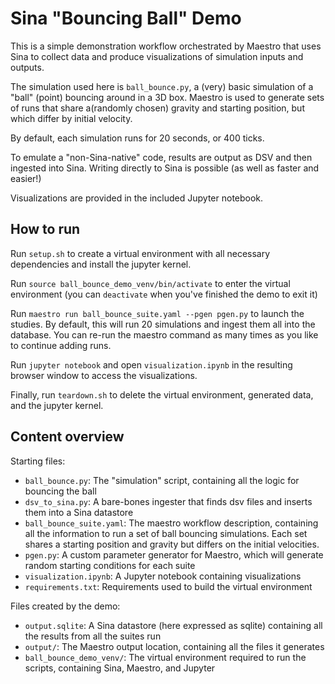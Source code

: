 # Sina "Bouncing Ball" Demo 

This is a simple demonstration workflow orchestrated by Maestro that uses Sina to collect data and produce visualizations of simulation inputs and outputs.

The simulation used here is `ball_bounce.py`, a (very) basic simulation of a "ball" (point) bouncing around in a 3D box. Maestro is used to generate sets of runs that share a(randomly chosen) gravity and starting position, but which differ by initial velocity. 

By default, each simulation runs for 20 seconds, or 400 ticks.

To emulate a "non-Sina-native" code, results are output as DSV and then ingested into Sina. Writing directly to Sina is possible (as well as faster and easier!) 

Visualizations are provided in the included Jupyter notebook.


## How to run

Run `setup.sh` to create a virtual environment with all necessary dependencies and install the jupyter kernel. 

Run `source ball_bounce_demo_venv/bin/activate` to enter the virtual environment (you can `deactivate` when you've finished the demo to exit it)

Run `maestro run ball_bounce_suite.yaml --pgen pgen.py` to launch the studies. By default, this will run 20 simulations and ingest them all into the database. You can re-run the maestro command as many times as you like to continue adding runs.

Run `jupyter notebook` and open `visualization.ipynb` in the resulting browser window to access the visualizations.

Finally, run `teardown.sh` to delete the virtual environment, generated data, and the jupyter kernel. 


## Content overview

Starting files:
- `ball_bounce.py`: The "simulation" script, containing all the logic for bouncing the ball
- `dsv_to_sina.py`: A bare-bones ingester that finds dsv files and inserts them into a Sina datastore
- `ball_bounce_suite.yaml`: The maestro workflow description, containing all the information to run a set of ball bouncing simulations. Each set shares a starting position and gravity but differs on the initial velocities. 
- `pgen.py`: A custom parameter generator for Maestro, which will generate random starting conditions for each suite
- `visualization.ipynb`: A Jupyter notebook containing visualizations 
- `requirements.txt`: Requirements used to build the virtual environment

Files created by the demo:
- `output.sqlite`: A Sina datastore (here expressed as sqlite) containing all the results from all the suites run
- `output/`: The Maestro output location, containing all the files it generates 
- `ball_bounce_demo_venv/`: The virtual environment required to run the scripts, containing Sina, Maestro, and Jupyter
